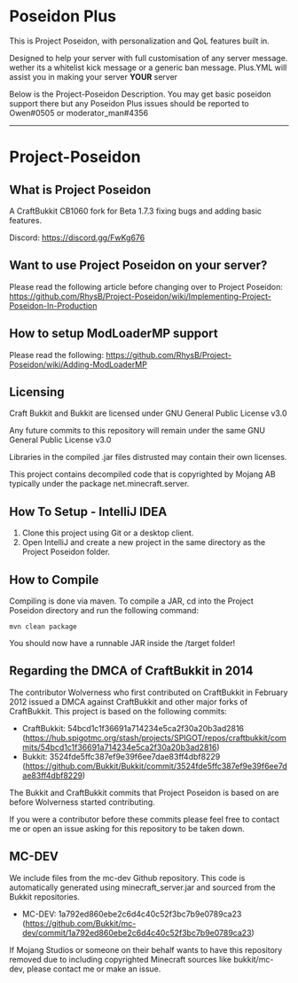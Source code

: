 # Poseidon Plus

This is Project Poseidon, with personalization and QoL features built in.

Designed to help your server with full customisation of any server message. wether its a whitelist kick message or a generic ban message. Plus.YML will assist you in making your server **YOUR** server

Below is the Project-Poseidon Description. You may get basic poseidon support there but any Poseidon Plus issues should be reported to Owen#0505 or moderator_man#4356

---
# Project-Poseidon
## What is Project Poseidon
A CraftBukkit CB1060 fork for Beta 1.7.3 fixing bugs and adding basic features.

Discord: https://discord.gg/FwKg676

## Want to use Project Poseidon on your server?
Please read the following article before changing over to Project Poseidon: https://github.com/RhysB/Project-Poseidon/wiki/Implementing-Project-Poseidon-In-Production

## How to setup ModLoaderMP support
Please read the following: https://github.com/RhysB/Project-Poseidon/wiki/Adding-ModLoaderMP

## Licensing
Craft Bukkit and Bukkit are licensed under GNU General Public License v3.0

Any future commits to this repository will remain under the same GNU General Public License v3.0

Libraries in the compiled .jar files distrusted may contain their own licenses.

This project contains decompiled code that is copyrighted by Mojang AB typically under the package net.minecraft.server.

## How To Setup - IntelliJ IDEA

1. Clone this project using Git or a desktop client.
2. Open IntelliJ and create a new project in the same directory as the Project Poseidon folder.
   
## How to Compile

Compiling is done via maven. To compile a JAR, cd into the Project Poseidon directory and run the following command:

```
mvn clean package
```

You should now have a runnable JAR inside the /target folder!

## Regarding the DMCA of CraftBukkit in 2014
The contributor Wolverness who first contributed on CraftBukkit in February 2012 issued a DMCA against CraftBukkit and other major forks of CraftBukkit. 
This project is based on the following commits:

* CraftBukkit: 54bcd1c1f36691a714234e5ca2f30a20b3ad2816 (https://hub.spigotmc.org/stash/projects/SPIGOT/repos/craftbukkit/commits/54bcd1c1f36691a714234e5ca2f30a20b3ad2816) 
* Bukkit: 3524fde5ffc387ef9e39f6ee7dae83ff4dbf8229 (https://github.com/Bukkit/Bukkit/commit/3524fde5ffc387ef9e39f6ee7dae83ff4dbf8229)

The Bukkit and CraftBukkit commits that Project Poseidon is based on are before Wolverness started contributing.

If you were a contributor before these commits please feel free to contact me or open an issue asking for this repository to be taken down.

## MC-DEV
We include files from the mc-dev Github repository. This code is automatically generated using minecraft_server.jar and sourced from the Bukkit repositories.
* MC-DEV: 1a792ed860ebe2c6d4c40c52f3bc7b9e0789ca23 (https://github.com/Bukkit/mc-dev/commit/1a792ed860ebe2c6d4c40c52f3bc7b9e0789ca23)

If Mojang Studios or someone on their behalf wants to have this repository removed due to including copyrighted Minecraft sources like bukkit/mc-dev, please contact me or make an issue.
